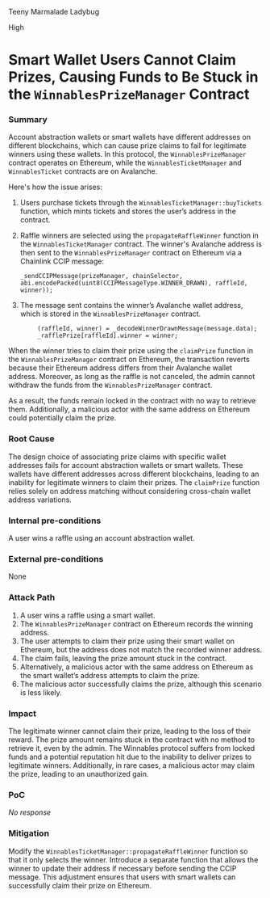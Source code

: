 Teeny Marmalade Ladybug

High

# Smart Wallet Users Cannot Claim Prizes, Causing Funds to Be Stuck in the `WinnablesPrizeManager` Contract

### Summary

Account abstraction wallets or smart wallets have different addresses on different blockchains, which can cause prize claims to fail for legitimate winners using these wallets. In this protocol, the `WinnablesPrizeManager` contract operates on Ethereum, while the `WinnablesTicketManager` and `WinnablesTicket` contracts are on Avalanche.

Here's how the issue arises:

1. Users purchase tickets through the `WinnablesTicketManager::buyTickets` function, which mints tickets and stores the user’s address in the contract.
  
2. Raffle winners are selected using the `propagateRaffleWinner` function in the `WinnablesTicketManager` contract. The winner's Avalanche address is then sent to the `WinnablesPrizeManager` contract on Ethereum via a Chainlink CCIP message:
    ```solidity
    _sendCCIPMessage(prizeManager, chainSelector, abi.encodePacked(uint8(CCIPMessageType.WINNER_DRAWN), raffleId, winner));
    ```

3. The message sent contains the winner’s Avalanche wallet address, which is stored in the `WinnablesPrizeManager` contract.
```solidity
        (raffleId, winner) = _decodeWinnerDrawnMessage(message.data);
        _rafflePrize[raffleId].winner = winner;
```
When the winner tries to claim their prize using the `claimPrize` function in the `WinnablesPrizeManager` contract on Ethereum, the transaction reverts because their Ethereum address differs from their Avalanche wallet address. Moreover, as long as the raffle is not canceled, the admin cannot withdraw the funds from the `WinnablesPrizeManager` contract.

As a result, the funds remain locked in the contract with no way to retrieve them. Additionally, a malicious actor with the same address on Ethereum could potentially claim the prize.

### Root Cause

The design choice of associating prize claims with specific wallet addresses fails for account abstraction wallets or smart wallets. These wallets have different addresses across different blockchains, leading to an inability for legitimate winners to claim their prizes. The `claimPrize` function relies solely on address matching without considering cross-chain wallet address variations.

### Internal pre-conditions

A user wins a raffle using an account abstraction wallet.

### External pre-conditions

None

### Attack Path

1. A user wins a raffle using a smart wallet.
2. The `WinnablesPrizeManager` contract on Ethereum records the winning address.
3. The user attempts to claim their prize using their smart wallet on Ethereum, but the address does not match the recorded winner address.
4. The claim fails, leaving the prize amount stuck in the contract.
5. Alternatively, a malicious actor with the same address on Ethereum as the smart wallet’s address attempts to claim the prize.
6. The malicious actor successfully claims the prize, although this scenario is less likely.

### Impact

The legitimate winner cannot claim their prize, leading to the loss of their reward. The prize amount remains stuck in the contract with no method to retrieve it, even by the admin. The Winnables protocol suffers from locked funds and a potential reputation hit due to the inability to deliver prizes to legitimate winners. Additionally, in rare cases, a malicious actor may claim the prize, leading to an unauthorized gain.

### PoC

_No response_

### Mitigation

Modify the `WinnablesTicketManager::propagateRaffleWinner` function so that it only selects the winner. Introduce a separate function that allows the winner to update their address if necessary before sending the CCIP message. This adjustment ensures that users with smart wallets can successfully claim their prize on Ethereum.
